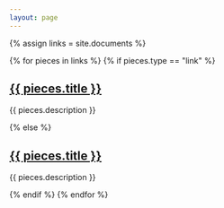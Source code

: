 ```yaml
---
layout: page
---
```


{% assign links = site.documents %}

{% for pieces in links %}
    {% if pieces.type == "link" %}
    <div class="writing writing--link">
        <a href="{{ pieces.link }}"><h2>{{ pieces.title }}</h2></a>
        <p>{{ pieces.description }}</p>
    </div>
    {% else %}
    <div class="writing writing--link">
        <a href="{{ pieces.url }}"><h2>{{ pieces.title }}</h2></a>
        <p>{{ pieces.description }}</p>
    </div>
    {% endif %}
{% endfor %}